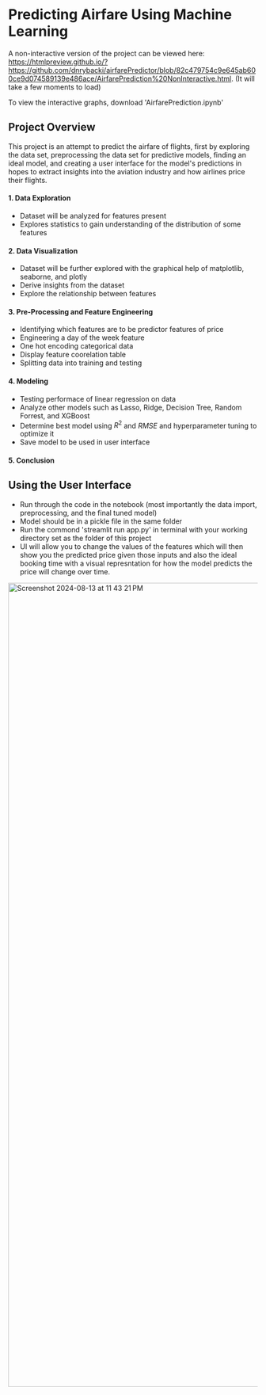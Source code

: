 # Predicting Airfare Using Machine Learning

A non-interactive version of the project can be viewed here: https://htmlpreview.github.io/?https://github.com/dnrybacki/airfarePredictor/blob/82c479754c9e645ab600ce9d074589139e486ace/AirfarePrediction%20NonInteractive.html. (It will take a few moments to load)

To view the interactive graphs, download 'AirfarePrediction.ipynb'

## Project Overview

This project is an attempt to predict the airfare of flights, first by exploring the data set, preprocessing the data set for predictive models, finding an ideal model, and creating a user interface for the model's predictions in hopes to extract insights into the aviation industry and how airlines price their flights. 

#### 1. Data Exploration

- Dataset will be analyzed for features present
- Explores statistics to gain understanding of the distribution of some features

#### 2. Data Visualization

- Dataset will be further explored with the graphical help of matplotlib, seaborne, and plotly
- Derive insights from the dataset
- Explore the relationship between features

#### 3. Pre-Processing and Feature Engineering
- Identifying which features are to be predictor features of price
- Engineering a day of the week feature
- One hot encoding categorical data
- Display feature coorelation table
- Splitting data into training and testing

#### 4. Modeling
- Testing performace of linear regression on data
- Analyze other models such as Lasso, Ridge, Decision Tree, Random Forrest, and XGBoost
- Determine best model using $R^2$ and $RMSE$ and hyperparameter tuning to optimize it
- Save model to be used in user interface

#### 5. Conclusion


## Using the User Interface
- Run through the code in the notebook (most importantly the data import, preprocessing, and the final tuned model)
- Model should be in a pickle file in the same folder
- Run the commond 'streamlit run app.py' in terminal with your working directory set as the folder of this project
- UI will allow you to change the values of the features which will then show you the predicted price given those inputs and also the ideal booking time with a visual represntation for how the model predicts the price will change over time.

<img width="1624" alt="Screenshot 2024-08-13 at 11 43 21 PM" src="https://github.com/user-attachments/assets/39ee74ae-87ee-45f0-8cef-4ebde4d12a38">
